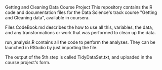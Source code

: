 Getting and Cleaning Data Course Project
This repository contains the R code and documentation files for the Data Science's track course "Getting and Cleaning data", available in coursera.

Files
CodeBook.md describes the how to use all this, variables, the data, and any transformations or work that was performed to clean up the data.

run_analysis.R contains all the code to perform the analyses. They can be launched in RStudio by just importing the file.

The output of the 5th step is called TidyDataSet.txt, and uploaded in the course project's form.
